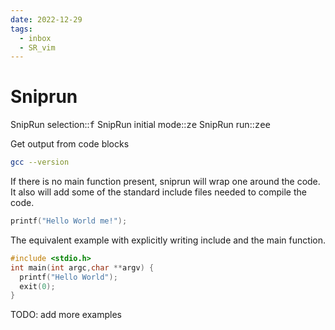 ```yaml
---
date: 2022-12-29
tags:
  - inbox
  - SR_vim
---
```


# Sniprun

SnipRun selection::<kbd>f</kbd> 
SnipRun initial mode::<kbd><leader>ze</kbd>
SnipRun run::<kbd><leader>zee</kbd>

Get output from code blocks

```bash
gcc --version
```

If there is no main function present, sniprun will wrap one around the code. It
also will add some of the standard include files needed to compile the code.

```c
printf("Hello World me!");
```

The equivalent example with explicitly writing include and the main function.

```c
#include <stdio.h>
int main(int argc,char **argv) {
  printf("Hello World");
  exit(0);
}
```
TODO: add more examples